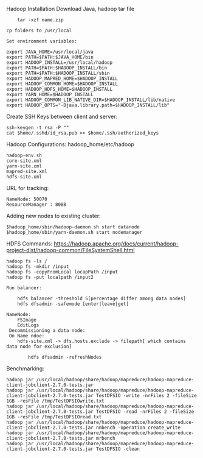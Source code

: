 Hadoop Installation
    Download Java, hadoop tar file
```
    tar -xzf name.zip
```
    cp folders to /usr/local

    Set environment variables:
```
export JAVA_HOME=/usr/local/java
export PATH=$PATH:$JAVA_HOME/bin
export HADOOP_INSTALL=/usr/local/hadoop
export PATH=$PATH:$HADOOP_INSTALL/bin
export PATH=$PATH:$HADOOP_INSTALL/sbin
export HADOOP_MAPRED_HOME=$HADOOP_INSTALL
export HADOOP_COMMON_HOME=$HADOOP_INSTALL
export HADOOP_HDFS_HOME=$HADOOP_INSTALL
export YARN_HOME=$HADOOP_INSTALL
export HADOOP_COMMON_LIB_NATIVE_DIR=$HADOOP_INSTALL/lib/native
export HADOOP_OPTS="-Djava.library.path=$HADOOP_INSTALL/lib"
```

Create SSH Keys between client and server:
```
ssh-keygen -t rsa -P ""
cat $home/.sshd/id_rsa.pub >> $home/.ssh/authorized_keys
```

Hadoop Configurations: hadoop_home/etc/hadoop

    hadoop-env.sh
    core-site.xml
    yarn-site.xml
    mapred-site.xml
    hdfs-site.xml

URL for tracking:

    NameNode: 50070
    ResourceManager : 8088

Adding new nodes to existing cluster:
```
$hadoop_home/sbin/hadoop-daemon.sh start datanode
$hadoop_home/sbin/yarn-daemon.sh start nodemanager
```

HDFS Commands: https://hadoop.apache.org/docs/current/hadoop-project-dist/hadoop-common/FileSystemShell.html
```
hadoop fs -ls /
hadoop fs -mkdir /input
hadoop fs -copyFromLocal locapPath /input
hadoop fs -put localpath /input2
```
    Run balancer:
```
    hdfs balancer -threshold 5[percentage differ among data nodes]
    hdfs dfsadmin -safemode [enter|leave|get]
```
    NameNode:
        FSImage
        EditLogs
     Decommissioning a data node:
     On Name ndoe:
        hdfs-site.xml -> dfs.hosts.exclude -> filepath[ which contains data node for exclusion]
```
        hdfs dfsadmin -refreshNodes
```

Benchmarking:
```
hadoop jar /usr/local/hadoop/share/hadoop/mapreduce/hadoop-mapreduce-client-jobclient-2.7.0-tests.jar
hadoop jar /usr/local/hadoop/share/hadoop/mapreduce/hadoop-mapreduce-client-jobclient-2.7.0-tests.jar TestDFSIO -write -nrFiles 2 -fileSize 1GB -resFile /tmp/TestDFSIOwrite.txt
hadoop jar /usr/local/hadoop/share/hadoop/mapreduce/hadoop-mapreduce-client-jobclient-2.7.0-tests.jar TestDFSIO -read -nrFiles 2 -fileSize 1GB -resFile /tmp/TestDFSIOread.txt
hadoop jar /usr/local/hadoop/share/hadoop/mapreduce/hadoop-mapreduce-client-jobclient-2.7.0-tests.jar nnbench -operation create_write
hadoop jar /usr/local/hadoop/share/hadoop/mapreduce/hadoop-mapreduce-client-jobclient-2.7.0-tests.jar mrbench
hadoop jar /usr/local/hadoop/share/hadoop/mapreduce/hadoop-mapreduce-client-jobclient-2.7.0-tests.jar TestDFSIO -clean
```